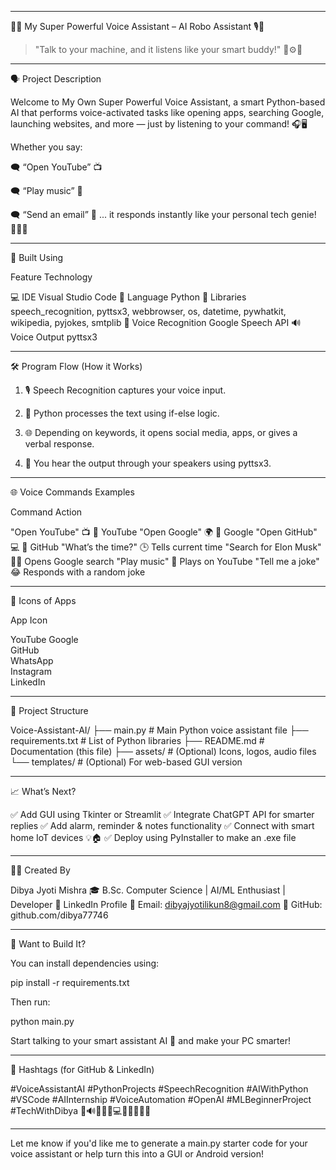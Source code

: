 

---

🤖🔥 My Super Powerful Voice Assistant – AI Robo Assistant 🎙🧠

> "Talk to your machine, and it listens like your smart buddy!" 💬⚙🚀




---

🗣 Project Description

Welcome to My Own Super Powerful Voice Assistant, a smart Python-based AI that performs voice-activated tasks like opening apps, searching Google, launching websites, and more — just by listening to your command! 🎧🖥

Whether you say:

🗨 “Open YouTube” 📺

🗨 “Play music” 🎵

🗨 “Send an email” 📧
... it responds instantly like your personal tech genie! 🧞‍♂✨



---

🧠 Built Using

Feature	Technology

💻 IDE	Visual Studio Code
🐍 Language	Python
🧰 Libraries	speech_recognition, pyttsx3, webbrowser, os, datetime, pywhatkit, wikipedia, pyjokes, smtplib
🎤 Voice Recognition	Google Speech API
🔊 Voice Output	pyttsx3



---

🛠 Program Flow (How it Works)

1. 🎙 Speech Recognition captures your voice input.


2. 🧠 Python processes the text using if-else logic.


3. 🌐 Depending on keywords, it opens social media, apps, or gives a verbal response.


4. 📡 You hear the output through your speakers using pyttsx3.




---

🌐 Voice Commands Examples

Command	Action

"Open YouTube" 📺	🔗 YouTube
"Open Google" 🌍	🔗 Google
"Open GitHub" 💻	🔗 GitHub
"What’s the time?" 🕒	Tells current time
"Search for Elon Musk" 🧑‍🚀	Opens Google search
"Play music" 🎵	Plays on YouTube
"Tell me a joke" 😂	Responds with a random joke



---

🔗 Icons of Apps

App	Icon

YouTube	
Google	
GitHub	
WhatsApp	
Instagram	
LinkedIn	



---

📁 Project Structure

Voice-Assistant-AI/
├── main.py                  # Main Python voice assistant file
├── requirements.txt         # List of Python libraries
├── README.md                # Documentation (this file)
├── assets/                  # (Optional) Icons, logos, audio files
└── templates/               # (Optional) For web-based GUI version


---

📈 What’s Next?

✅ Add GUI using Tkinter or Streamlit
✅ Integrate ChatGPT API for smarter replies
✅ Add alarm, reminder & notes functionality
✅ Connect with smart home IoT devices 💡🏠
✅ Deploy using PyInstaller to make an .exe file


---

👨‍💻 Created By

Dibya Jyoti Mishra
🎓 B.Sc. Computer Science | AI/ML Enthusiast | Developer
🔗 LinkedIn Profile
📧 Email: dibyajyotilikun8@gmail.com
🐙 GitHub: github.com/dibya77746


---

💬 Want to Build It?

You can install dependencies using:

pip install -r requirements.txt

Then run:

python main.py

Start talking to your smart assistant AI 🧠 and make your PC smarter!


---

🚀 Hashtags (for GitHub & LinkedIn)

#VoiceAssistantAI #PythonProjects #SpeechRecognition #AIWithPython #VSCode
#AIInternship #VoiceAutomation #OpenAI #MLBeginnerProject #TechWithDibya
🎤🔊🧠💬📢💻🤖💡🌐🚀🎯


---

Let me know if you'd like me to generate a main.py starter code for your voice assistant or help turn this into a GUI or Android version!
